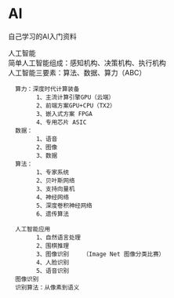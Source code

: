 # AI
自己学习的AI入门资料

人工智能    
简单人工智能组成：感知机构、决策机构、执行机构     
人工智能三要素：算法、数据、算力（ABC）   
      
      算力：深度时代计算装备          
            1、主流计算引擎GPU（云端）   
            2、前端方案GPU+CPU（TX2）    
            3、嵌入式方案 FPGA    
            4、专用芯片 ASIC   
      数据：      
            1、语音    
            2、图像    
            3、数据    
      算法：    
            1、专家系统    
            2、贝叶斯网络   
            3、支持向量机   
            4、神经网络    
            5、深度卷积神经网络    
            6、遗传算法    
            
      人工智能应用    
            1、自然语言处理    
            2、围棋推理    
            3、图像识别    （Image Net 图像分类比赛）    
            4、人脸识别    
            5、语音识别    
      图像识别    
      识别算法：从像素到语义    
      
      
      
      
      

